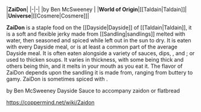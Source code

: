 |**ZaiDon**|
|-|-|
|by  Ben McSweeney |
|**World of Origin**|[[Taldain\|Taldain]]|
|**Universe**|[[Cosmere\|Cosmere]]|

**ZaiDon** is a staple food on the [[Dayside\|Dayside]] of [[Taldain\|Taldain]], it is a soft and flexible jerky made from [[Sandling\|sandlings]] melted with water, then seasoned and spiced while left out in the sun to dry. It is eaten with every Dayside meal, or is at least a common part of the average Dayside meal. It is often eaten alongside a variety of sauces, dips, , and ; or used to thicken soups.
It varies in thickness, with some being thick and others being thin, and it melts in your mouth as you eat it. The flavor of ZaiDon depends upon the sandling it is made from, ranging from buttery to gamy. ZaiDon is sometimes spiced with .

 by  Ben McSweeney  Dayside Sauce to accompany zaidon or flatbread


https://coppermind.net/wiki/Zaidon